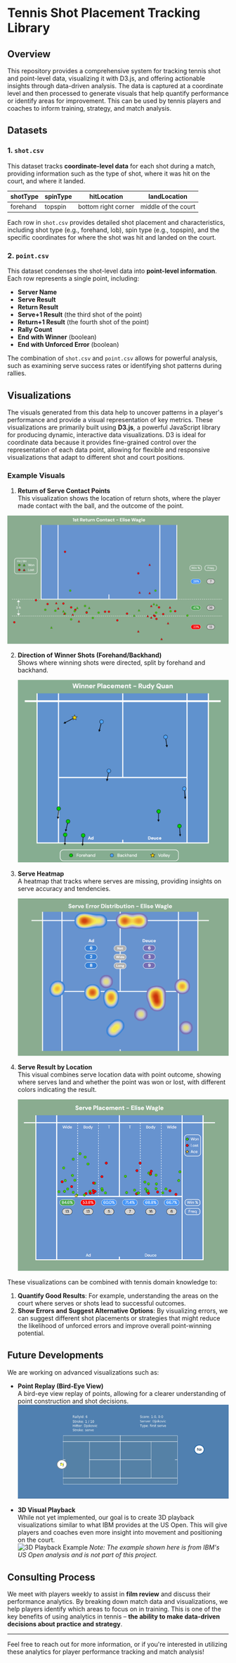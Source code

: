 # Tennis Shot Placement Tracking Library

## Overview

This repository provides a comprehensive system for tracking tennis shot and point-level data, visualizing it with D3.js, and offering actionable insights through data-driven analysis. The data is captured at a coordinate level and then processed to generate visuals that help quantify performance or identify areas for improvement. This can be used by tennis players and coaches to inform training, strategy, and match analysis.

## Datasets

### 1. `shot.csv`
This dataset tracks **coordinate-level data** for each shot during a match, providing information such as the type of shot, where it was hit on the court, and where it landed.

| shotType  | spinType | hitLocation          | landLocation      |
|-----------|----------|----------------------|-------------------|
| forehand  | topspin  | bottom right corner   | middle of the court|

Each row in `shot.csv` provides detailed shot placement and characteristics, including shot type (e.g., forehand, lob), spin type (e.g., topspin), and the specific coordinates for where the shot was hit and landed on the court.

### 2. `point.csv`
This dataset condenses the shot-level data into **point-level information**. Each row represents a single point, including:

- **Server Name**
- **Serve Result**
- **Return Result**
- **Serve+1 Result** (the third shot of the point)
- **Return+1 Result** (the fourth shot of the point)
- **Rally Count**
- **End with Winner** (boolean)
- **End with Unforced Error** (boolean)

The combination of `shot.csv` and `point.csv` allows for powerful analysis, such as examining serve success rates or identifying shot patterns during rallies.

## Visualizations

The visuals generated from this data help to uncover patterns in a player's performance and provide a visual representation of key metrics. These visualizations are primarily built using **D3.js**, a powerful JavaScript library for producing dynamic, interactive data visualizations. D3 is ideal for coordinate data because it provides fine-grained control over the representation of each data point, allowing for flexible and responsive visualizations that adapt to different shot and court positions.

### Example Visuals

1. **Return of Serve Contact Points**  
   This visualization shows the location of return shots, where the player made contact with the ball, and the outcome of the point.

![Return of Serve Contact Points](./Return%20Contact/ret-cont-demo.png)

2. **Direction of Winner Shots (Forehand/Backhand)**  
   Shows where winning shots were directed, split by forehand and backhand.

   ![Direction of Winner Shots](Winners/winners-demo.png)  <!-- Placeholder for Image 2 -->

3. **Serve Heatmap**  
   A heatmap that tracks where serves are missing, providing insights on serve accuracy and tendencies.

   ![Serve Heatmap](Serve%20Error%20Heat%20Map/serve-error-demo-elise.png)  <!-- Placeholder for Image 3 -->

4. **Serve Result by Location**  
   This visual combines serve location data with point outcome, showing where serves land and whether the point was won or lost, with different colors indicating the result.

   ![Serve Result by Location](Serve%20Placement/serve-place-demo.png)  <!-- Placeholder for Image 4 -->

These visualizations can be combined with tennis domain knowledge to:

1. **Quantify Good Results**: For example, understanding the areas on the court where serves or shots lead to successful outcomes.
2. **Show Errors and Suggest Alternative Options**: By visualizing errors, we can suggest different shot placements or strategies that might reduce the likelihood of unforced errors and improve overall point-winning potential.

## Future Developments

We are working on advanced visualizations such as:

- **Point Replay (Bird-Eye View)**  
   A bird-eye view replay of points, allowing for a clearer understanding of point construction and shot decisions.  
   ![Bird-Eye View Replay](rally_demo_AO.gif) <!-- Placeholder for Point Replay GIF -->

- **3D Visual Playback**  
   While not yet implemented, our goal is to create 3D playback visualizations similar to what IBM provides at the US Open. This will give players and coaches even more insight into movement and positioning on the court.  
   ![3D Playback Example](#) <!-- Placeholder for 3D Playback GIF -->
   *Note: The example shown here is from IBM's US Open analysis and is not part of this project.*

## Consulting Process

We meet with players weekly to assist in **film review** and discuss their performance analytics. By breaking down match data and visualizations, we help players identify which areas to focus on in training. This is one of the key benefits of using analytics in tennis – **the ability to make data-driven decisions about practice and strategy**.

---

Feel free to reach out for more information, or if you're interested in utilizing these analytics for player performance tracking and match analysis!
